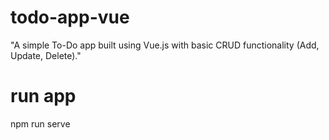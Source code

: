 # todo-app-vue
 "A simple To-Do app built using Vue.js with basic CRUD functionality (Add, Update, Delete)."
 # run app
 npm run serve
